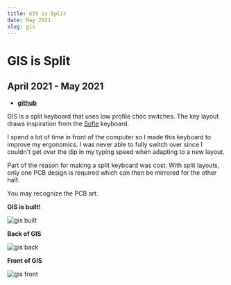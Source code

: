 ```yaml
---
title: GIS is Split
date: May 2021
slug: gis
---
```


# GIS is Split

## April 2021 - May 2021

- **[github](https://github.com/ec965/GIS)**

GIS is a split keyboard that uses low profile choc switches. The key layout
draws inspiration from the
[Sofle](https://github.com/josefadamcik/SofleKeyboard) keyboard.

I spend a lot of time in front of the computer so I made this keyboard to
improve my ergonomics. I was never able to fully switch over since I couldn't
get over the dip in my typing speed when adapting to a new layout.

Part of the reason for making a split keyboard was cost. With split layouts,
only one PCB design is required which can then be mirrored for the other half.

You may recognize the PCB art.

**GIS is built!**

![gis built](/images/gis/built.webp)

**Back of GIS**

![gis back](/images/gis/back.webp)

**Front of GIS**

![gis front](/images/gis/front.webp)
